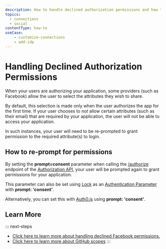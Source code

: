 ```yaml
---
description: How to handle declined authorization permissions and how to re-prompt for these permissions.
topics:
  - connections
  - social
contentType: how-to
useCase:
    - customize-connections
    - add-idp
---
```


# Handling Declined Authorization Permissions

When your users are authorizing your application, some providers (such as Facebook) allow the user to select the attributes they wish to share.

By default, this selection is made only when the user authorizes the app for the first time. If your user chooses to *not* allow certain attributes (such as their email) that are required by your application, the user will not be able to access your application.

In such instances, your user will need to be re-prompted to grant permission to the required attribute(s) to login.

## How to re-prompt for permissions

By setting the **prompt=consent** parameter when calling the [/authorize](/api/authentication/reference#social) endpoint of the [Authorization API](/api/authentication), your user will be prompted again to grant permissions for your application.

This parameter can also be set using [Lock](/libraries/lock) as an [Authentication Parameter](/libraries/lock/sending-authentication-parameters) with **prompt: 'consent'**.

Alternatively, you can set this with [Auth0.js](https://github.com/auth0/auth0.js) using **prompt: 'consent'**.

## Learn More

::: next-steps
* [Click here to learn more about handling declined Facebook permissions.](https://developers.facebook.com/docs/facebook-login/handling-declined-permissions)
* [Click here to learn more about GitHub scopes](https://developer.github.com/v3/oauth/#scopes)
:::
